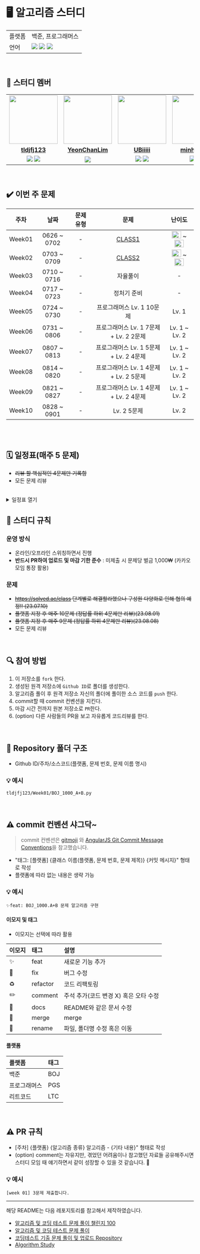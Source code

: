 # 🖥 알고리즘 스터디

<table>
    <td>플랫폼</td>
    <td>백준, 프로그래머스</td>
  </tr>
  <tr>
    <td>언어</td>
    <td><img src="https://img.shields.io/badge/java-007396?style=for-the-badge&logo=java&logoColor=white"> 
        <img src="https://img.shields.io/badge/python-3776AB?style=for-the-badge&logo=python&logoColor=white">
        <img src="https://img.shields.io/badge/javascript-F7DF1E?style=for-the-badge&logo=javascript&logoColor=black">  
    </td>
  </tr>
</table>

<br/>

## 🤖 스터디 멤버

<table>
 <tr>
    <td align="center"><a href="https://github.com/tldjfj123"><img src="https://avatars.githubusercontent.com/tldjfj123" width="130px;" alt=""></a></td>
    <td align="center"><a href="https://github.com/YeonChanLim"><img src="https://avatars.githubusercontent.com/YeonChanLim" width="130px;" alt=""></a></td>
    <td align="center"><a href="https://github.com/UBiiiii"><img src="https://avatars.githubusercontent.com/UBiiiii" width="130px;" alt=""></a></td>
    <td align="center"><a href="https://github.com/minhyukkk"><img src="https://avatars.githubusercontent.com/minhyukkk" width="130px;" alt=""></a></td>
    <td align="center"><a href="https://github.com/yjh0816"><img src="https://avatars.githubusercontent.com/yjh0816" width="130px;" alt=""></a></td>
  </tr>
  <tr>
    <td align="center"><a href="https://github.com/tldjfj123"><b>tldjfj123</b></a></td>
    <td align="center"><a href="https://github.com/YeonChanLim"><b>YeonChanLim</b></a></td>
    <td align="center"><a href="https://github.com/UBiiiii"><b>UBiiiii</b></a></td>
    <td align="center"><a href="https://github.com/minhyukkk"><b>minhyukkk</b></a></td>
    <td align="center"><a href="https://github.com/yjh0816"><b>yjh0816</b></a></td>
  </tr>
  
  <tr> 
    <td align="center">
    <img src="https://img.shields.io/badge/Python-3776AB?style=for-the-badge&logo=python&logoColor=white">
    <img src="https://img.shields.io/badge/Java-007396?style=for-the-badge&logo=java&logoColor=white">
    </td>
    <td align="center">
    <img src="https://img.shields.io/badge/Java-007396?style=for-the-badge&logo=java&logoColor=white"></td>
    <td align="center">
    <img src="https://img.shields.io/badge/javascript-F7DF1E?style=for-the-badge&logo=javascript&logoColor=black">
    <img src="https://img.shields.io/badge/Java-007396?style=for-the-badge&logo=java&logoColor=white">
     </td>
    <td align="center">
    <img src="https://img.shields.io/badge/Python-3776AB?style=for-the-badge&logo=python&logoColor=white">
    <img src="https://img.shields.io/badge/Java-007396?style=for-the-badge&logo=java&logoColor=white">
    </td>
    <td align="center">
    <img src="https://img.shields.io/badge/Python-3776AB?style=for-the-badge&logo=python&logoColor=white">
    </td>

</table>

<br/>

## ✔️ 이번 주 문제

| 주차 | 날짜 | 문제 유형 | 문제 | 난이도 |
|:---:|:---:|:---:|:---:|:---:|
|Week01|0626 ~ 0702| - | [CLASS1](https://solved.ac/class?class=1) | <img height="20px" width="25px" src="https://static.solved.ac/tier_small/sprout.svg"/> ~ <img height="20px" width="25px" src="https://static.solved.ac/tier_small/5.svg"/> |
|Week02|0703 ~ 0709| - | [CLASS2](https://solved.ac/class?class=2) | <img height="20px" width="25px" src="https://static.solved.ac/tier_small/3.svg"/> ~ <img height="20px" width="25px" src="https://static.solved.ac/tier_small/9.svg"/> |
|Week03|0710 ~ 0716| - | 자율풀이 | -  |
|Week04|0717 ~ 0723| - | 정처기 준비 | - |
|Week05|0724 ~ 0730| - | 프로그래머스 Lv. 1 10문제 | Lv. 1 |
|Week06|0731 ~ 0806| - | 프로그래머스 Lv. 1 7문제 +  Lv. 2 2문제 | Lv. 1 ~ Lv. 2  |
|Week07|0807 ~ 0813| - | 프로그래머스 Lv. 1 5문제 +  Lv. 2 4문제 | Lv. 1 ~ Lv. 2  |
|Week08|0814 ~ 0820| - | 프로그래머스 Lv. 1 4문제 +  Lv. 2 5문제 | Lv. 1 ~ Lv. 2  |
|Week09|0821 ~ 0827| - | 프로그래머스 Lv. 1 4문제 +  Lv. 2 4문제 | Lv. 1 ~ Lv. 2  |
|Week10|0828 ~ 0901| - | Lv. 2 5문제 | Lv. 2  |


<!--
| week_ | 06-26 ~ 07-02 | Backtracking | <p align=left> 1️⃣ [N과 M (1)](https://www.acmicpc.net/problem/15649) <br> 2️⃣ [N과 M (9)](https://www.acmicpc.net/problem/15663) <br> 3️⃣ [넴모넴모 (Easy)](https://www.acmicpc.net/problem/14712) </p> | <img height="20px" width="25px" src="https://static.solved.ac/tier_small/8.svg"/> <br> <img height="20px" width="25px" src="https://static.solved.ac/tier_small/9.svg"/> <br> <img height="20px" width="25px" src="https://static.solved.ac/tier_small/11.svg"/> | <br><br> |
-->

<br/>

<br/>

## 🗓 일정표(매주 5 문제)

- ~~리뷰 할 핵심적인 4문제만 기록함~~
- 모든 문제 리뷰
<br>
<details>
  <summary>일정표 열기</summary>
 
| 주차 | 날짜 | 문제 유형 | 문제 | 난이도 |
|:---:|:---:|:---:|:---:|:---:|
| Week05 | 07-24 ~ 07-30 | - | <p align=left> 1️⃣ [달리기 경주](https://school.programmers.co.kr/learn/courses/30/lessons/178871) <br> 2️⃣ [공원 산책](https://school.programmers.co.kr/learn/courses/30/lessons/172928) <br> 3️⃣ [바탕화면 정리](https://school.programmers.co.kr/learn/courses/30/lessons/161990) <br> 4️⃣ [개인정보 수집 유효기간](https://school.programmers.co.kr/learn/courses/30/lessons/150370)  | Lv 1 | 
| Week06 | 07-31 ~ 08-06 | - | <p align=left> 1️⃣ [전화번호 목록](https://school.programmers.co.kr/learn/courses/30/lessons/42577) <br> 2️⃣ [기능 개발](https://school.programmers.co.kr/learn/courses/30/lessons/42586) <br> 3️⃣ [햄버거 만들기](https://school.programmers.co.kr/learn/courses/30/lessons/133502) <br> 4️⃣ [문자열 나누기](https://school.programmers.co.kr/learn/courses/30/lessons/140108)  | Lv 1 ~ Lv 2 |
| Week07 | 08-07 ~ 08-13 | - | <p align=left> 1️⃣ [더 맵게](https://school.programmers.co.kr/learn/courses/30/lessons/42626) <br> 2️⃣ [가장 큰  수](https://school.programmers.co.kr/learn/courses/30/lessons/42746) <br> 3️⃣ [소수 찾기](https://school.programmers.co.kr/learn/courses/30/lessons/42839)<br> 4️⃣ [조이스틱](https://school.programmers.co.kr/learn/courses/30/lessons/42860) <br> 5️⃣ [옹알이(2)](https://school.programmers.co.kr/learn/courses/30/lessons/133499) <br> 6️⃣ [콜라 문제](https://school.programmers.co.kr/learn/courses/30/lessons/132267) <br> 7️⃣ [삼총사](https://school.programmers.co.kr/learn/courses/30/lessons/131705) <br> 8️⃣ [숫자짝꿍](https://school.programmers.co.kr/learn/courses/30/lessons/131128) <br> 9️⃣  [성격유형 검사하기](https://school.programmers.co.kr/learn/courses/30/lessons/118666)     | Lv 1 ~ Lv 2 |
| Week08 | 08-14 ~ 08-20 | - | <p align=left> 1️⃣ [타겟 넘버](https://school.programmers.co.kr/learn/courses/30/lessons/43165) <br> 2️⃣ [의상](https://school.programmers.co.kr/learn/courses/30/lessons/42578) <br> 3️⃣ [올바른 괄호](https://school.programmers.co.kr/learn/courses/30/lessons/12909)<br> 4️⃣ [카펫](https://school.programmers.co.kr/learn/courses/30/lessons/42842) <br> 5️⃣ [H-Index](https://school.programmers.co.kr/learn/courses/30/lessons/42747) <br> 6️⃣ [신고 결과 받기](https://school.programmers.co.kr/learn/courses/30/lessons/92334) <br> 7️⃣ [숫자 문자열과 영단어](https://school.programmers.co.kr/learn/courses/30/lessons/81301) <br> 8️⃣ [로또의 최고 순위와 최저 순위](https://school.programmers.co.kr/learn/courses/30/lessons/77484) <br> 9️⃣  [신규 아이디 추천](https://school.programmers.co.kr/learn/courses/30/lessons/72410)     | Lv 1 ~ Lv 2 |
| Week09 | 08-21 ~ 08-27 | - | <p align=left> 1️⃣ [두개 뽑아서 더하기](https://school.programmers.co.kr/learn/courses/30/lessons/68644) <br> 2️⃣ [크레인 인형뽑기 게임](https://school.programmers.co.kr/learn/courses/30/lessons/64061) <br> 3️⃣ [실패율](https://school.programmers.co.kr/learn/courses/30/lessons/42889)<br> 4️⃣ [카카오프렌즈 컬러링북](https://school.programmers.co.kr/learn/courses/30/lessons/1829) <br> 5️⃣ [단체사진 찍기](https://school.programmers.co.kr/learn/courses/30/lessons/1835) <br> 6️⃣ [게임 맵 최단거리](https://school.programmers.co.kr/learn/courses/30/lessons/1844) <br> 7️⃣ [124 나라의 숫자](https://school.programmers.co.kr/learn/courses/30/lessons/12899) <br> 8️⃣ [키패드 누르기](https://school.programmers.co.kr/learn/courses/30/lessons/67256) <br> | Lv 1 ~ Lv 2 |
| Week10 | 08-28 ~ 09-01 | - | <p align=left> 1️⃣ [2 X N 타일링](https://school.programmers.co.kr/learn/courses/30/lessons/12900) <br> 2️⃣ [3 X N 타일링](https://school.programmers.co.kr/learn/courses/30/lessons/12902) <br> 3️⃣ [가장 큰 정사각형 찾기](https://school.programmers.co.kr/learn/courses/30/lessons/12905)<br> 4️⃣ [다음 큰 숫자](https://school.programmers.co.kr/learn/courses/30/lessons/12911) <br> 5️⃣ [땅따먹기](https://school.programmers.co.kr/learn/courses/30/lessons/12913) <br> 

</details>

## 📌 스터디 규칙

### 운영 방식

- 온라인/오프라인 스위칭하면서 진행
- **반드시 PR하여 업로드 및 마감 기한 준수** : 미제출 시 문제당 벌금 1,000₩ (카카오 모임 통장 활용)

### 문제

- ~~https://solved.ac/class 단계별로 해결할라했으나 구성원 다양화로 인해 협의 예정!! (23.07.10)~~
- ~~플랫폼 지정 후 매주 10문제 (정답률 하위 4문제만 리뷰)(23.08.01)~~
- ~~플랫폼 지정 후 매주 9문제 (정답률 하위 4문제만 리뷰)(23.08.08)~~
- 모든 문제 리뷰


<br/>

## 🔍 참여 방법

1. 이 저장소를 `fork` 한다.
2. 생성된 원격 저장소에 `Github ID`로 폴더를 생성한다.
3. 알고리즘 풀이 후 원격 저장소 자신의 폴더에 풀이한 소스 코드를 `push` 한다.
4. commit할 때 commit 컨벤션을 지킨다.
5. 마감 시간 전까지 원본 저장소로 `PR`한다.
6. (option) 다른 사람들의 PR을 보고 자유롭게 코드리뷰를 한다.

<br/>

## 📁 Repository 폴더 구조

- Github ID/주차/소스코드(플랫폼, 문제 번호, 문제 이름 명시)

### 💡 예시

`tldjfj123/Week01/BOJ_1000_A+B.py`

<br/>

## ⚠️ commit 컨벤션 샤그닥~

> commit 컨벤션은 [gitmoji](https://gitmoji.dev/)
> 와 [AngularJS Git Commit Message Conventions](https://gist.github.com/stephenparish/9941e89d80e2bc58a153)을 참고했습니다.

- "태그: [플랫폼] {클래스 이름(플랫폼, 문제 번호, 문제 제목)} {커밋 메시지}" 형태로 작성
- 플랫폼에 따라 없는 내용은 생략 가능

### 💡 예시

`✨feat: BOJ_1000.A+B 문제 알고리즘 구현`

#### 이모지 및 태그

- 이모지는 선택에 따라 활용

| 이모지 | 태그       | 설명                      |
|:----|:---------|:------------------------|
| ✨   | feat     | 새로운 기능 추가               |
| 🐛  | fix      | 버그 수정                   |
| ♻️  | refactor | 코드 리팩토링                 |
| ✏️  | comment  | 주석 추가(코드 변경 X) 혹은 오타 수정 |
| 📝  | docs     | README와 같은 문서 수정        |
| 🔀  | merge    | merge                   |
| 🚚  | rename   | 파일, 폴더명 수정 혹은 이동        |

#### 플랫폼

| 플랫폼    | 태그  |
|:-------|:----|
| 백준     | BOJ |
| 프로그래머스 | PGS |
| 리트코드   | LTC |

<br/>

## ⚠️ PR 규칙

- [주차] {플랫폼} {알고리즘 종류} 알고리즘 - {기타 내용}" 형태로 작성
- (option) comment는 자유지만, 겪었던 어려움이나 참고했던 자료들 공유해주시면 스터디 모임 때 얘기하면서 같이 성장할 수 있을 것 같습니다. 🙂

### 💡 예시

`[week 01] 3문제 제출합니다.`

---

해당 README는 다음 레포지토리를 참고해서 제작하였습니다.

- [알고리즘 및 코딩 테스트 문제 풀이 챌린지 100](https://github.com/ellynhan/challenge100-codingtest-study)
- [알고리즘 및 코딩 테스트 문제 풀이](https://github.com/Seongho0503/Algo_Study)
- [코딩테스트 기출 문제 풀이 및 업로드 Repository](https://github.com/CodeTest-StudyGroup/Code-Test-Study)
- [Algorithm Study](https://github.com/b1urrrr/Algorithm-Study)
